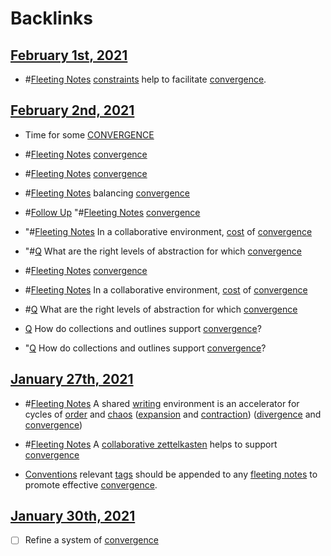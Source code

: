 
# Backlinks
## [February 1st, 2021](<February 1st, 2021.md>)
- #[Fleeting Notes](<Fleeting Notes.md>) [constraints](<constraints.md>) help to facilitate [convergence](<convergence.md>).

## [February 2nd, 2021](<February 2nd, 2021.md>)
- Time for some [CONVERGENCE]([convergence](<convergence.md>))

- #[Fleeting Notes](<Fleeting Notes.md>) [convergence](<convergence.md>)

- #[Fleeting Notes](<Fleeting Notes.md>) [convergence](<convergence.md>)

- #[Fleeting Notes](<Fleeting Notes.md>) balancing [convergence](<convergence.md>)

- #[Follow Up](<Follow Up.md>) "#[Fleeting Notes](<Fleeting Notes.md>) [convergence](<convergence.md>)

- "#[Fleeting Notes](<Fleeting Notes.md>) In a collaborative environment, [cost](<cost.md>) of [convergence](<convergence.md>)

- "#[Q](<Q.md>) What are the right levels of abstraction for which [convergence](<convergence.md>)

- #[Fleeting Notes](<Fleeting Notes.md>) [convergence](<convergence.md>)

- #[Fleeting Notes](<Fleeting Notes.md>) In a collaborative environment, [cost](<cost.md>) of [convergence](<convergence.md>)

- #[Q](<Q.md>) What are the right levels of abstraction for which [convergence](<convergence.md>)

- [Q](<Q.md>) How do collections and outlines support [convergence](<convergence.md>)?

- "[Q](<Q.md>) How do collections and outlines support [convergence](<convergence.md>)?

## [January 27th, 2021](<January 27th, 2021.md>)
- #[Fleeting Notes](<Fleeting Notes.md>)  A shared [writing](<writing.md>) environment is an accelerator for cycles of [order](<order.md>) and [chaos](<chaos.md>) ([expansion](<expansion.md>) and [contraction](<contraction.md>)) ([divergence](<divergence.md>) and [convergence](<convergence.md>))

- #[Fleeting Notes](<Fleeting Notes.md>) A [collaborative zettelkasten](<collaborative zettelkasten.md>) helps to support [convergence](<convergence.md>)

- [Conventions](<Conventions.md>) relevant [tags](<tags.md>) should be appended to any [fleeting notes](<fleeting notes.md>) to promote effective [convergence](<convergence.md>).

## [January 30th, 2021](<January 30th, 2021.md>)
- [ ] Refine a system of [convergence](<convergence.md>)

